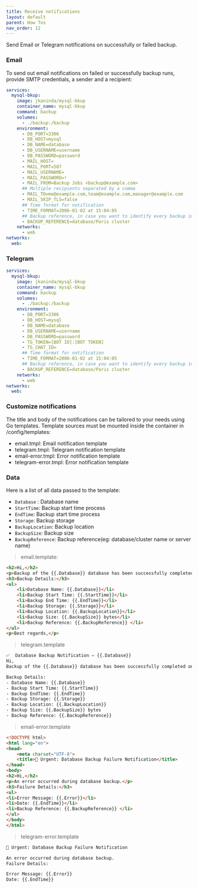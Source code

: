 ```yaml
---
title: Receive notifications
layout: default
parent: How Tos
nav_order: 12
---
```

Send Email or Telegram notifications on successfully or failed backup.

### Email
To send out email notifications on failed or successfully backup runs, provide SMTP credentials, a sender and a recipient:

```yaml
services:
  mysql-bkup:
    image: jkaninda/mysql-bkup
    container_name: mysql-bkup
    command: backup
    volumes:
      - ./backup:/backup
    environment:
      - DB_PORT=3306
      - DB_HOST=mysql
      - DB_NAME=database
      - DB_USERNAME=username
      - DB_PASSWORD=password
      - MAIL_HOST=
      - MAIL_PORT=587
      - MAIL_USERNAME=
      - MAIL_PASSWORD=!
      - MAIL_FROM=Backup Jobs <backup@example.com>
      ## Multiple recipients separated by a comma
      - MAIL_TO=me@example.com,team@example.com,manager@example.com
      - MAIL_SKIP_TLS=false
      ## Time format for notification 
      - TIME_FORMAT=2006-01-02 at 15:04:05
      ## Backup reference, in case you want to identify every backup instance
      - BACKUP_REFERENCE=database/Paris cluster
    networks:
      - web
networks:
  web:
```

### Telegram

```yaml
services:
  mysql-bkup:
    image: jkaninda/mysql-bkup
    container_name: mysql-bkup
    command: backup
    volumes:
      - ./backup:/backup
    environment:
      - DB_PORT=3306
      - DB_HOST=mysql
      - DB_NAME=database
      - DB_USERNAME=username
      - DB_PASSWORD=password
      - TG_TOKEN=[BOT ID]:[BOT TOKEN]
      - TG_CHAT_ID=
      ## Time format for notification 
      - TIME_FORMAT=2006-01-02 at 15:04:05
      ## Backup reference, in case you want to identify every backup instance
      - BACKUP_REFERENCE=database/Paris cluster
    networks:
      - web
networks:
  web:
```

### Customize notifications

The title and body of the notifications can be tailored to your needs using Go templates.
Template sources must be mounted inside the container in /config/templates:

- email.tmpl: Email notification template
- telegram.tmpl: Telegram notification template
- email-error.tmpl: Error notification template
- telegram-error.tmpl: Error notification template

### Data

Here is a list of all data passed to the template:
- `Database` : Database name
- `StartTime`: Backup start time process
- `EndTime`: Backup start time process
- `Storage`: Backup storage
- `BackupLocation`: Backup location
- `BackupSize`: Backup size
- `BackupReference`: Backup reference(eg: database/cluster name or server name)

>  email.template:


```html
<h2>Hi,</h2>
<p>Backup of the {{.Database}} database has been successfully completed on {{.EndTime}}.</p>
<h3>Backup Details:</h3>
<ul>
    <li>Database Name: {{.Database}}</li>
    <li>Backup Start Time: {{.StartTime}}</li>
    <li>Backup End Time: {{.EndTime}}</li>
    <li>Backup Storage: {{.Storage}}</li>
    <li>Backup Location: {{.BackupLocation}}</li>
    <li>Backup Size: {{.BackupSize}} bytes</li>
    <li>Backup Reference: {{.BackupReference}} </li>
</ul>
<p>Best regards,</p>
```

> telegram.template

```html
✅  Database Backup Notification – {{.Database}}
Hi,
Backup of the {{.Database}} database has been successfully completed on {{.EndTime}}.

Backup Details:
- Database Name: {{.Database}}
- Backup Start Time: {{.StartTime}}
- Backup EndTime: {{.EndTime}}
- Backup Storage: {{.Storage}}
- Backup Location: {{.BackupLocation}}
- Backup Size: {{.BackupSize}} bytes
- Backup Reference: {{.BackupReference}}
```

> email-error.template

```html
<!DOCTYPE html>
<html lang="en">
<head>
    <meta charset="UTF-8">
    <title>🔴 Urgent: Database Backup Failure Notification</title>
</head>
<body>
<h2>Hi,</h2>
<p>An error occurred during database backup.</p>
<h3>Failure Details:</h3>
<ul>
<li>Error Message: {{.Error}}</li>
<li>Date: {{.EndTime}}</li>
<li>Backup Reference: {{.BackupReference}} </li>
</ul>
</body>
</html>
```

> telegram-error.template


```html
🔴 Urgent: Database Backup Failure Notification

An error occurred during database backup.
Failure Details:

Error Message: {{.Error}}
Date: {{.EndTime}}
```